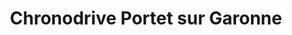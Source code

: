 ---
title: "Chronodrive Portet sur Garonne"
url: /portet-sur-garonne/chronodrive-portet-sur-garonne/
shop: Supermarkt
---